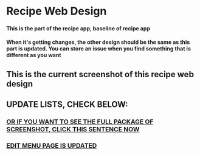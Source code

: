 # Recipe Web Design

#### This is the part of the recipe app, baseline of recipe app
#### When it's getting changes, the other design should be the same as this part is updated. You can store an issue when you find something that is different as you want

## This is the current screenshot of this recipe web design

## UPDATE LISTS, CHECK BELOW:
### [OR IF YOU WANT TO SEE THE FULL PACKAGE OF SCREENSHOT, CLICK THIS SENTENCE NOW](https://imgur.com/gallery/62qRcPz)
### [EDIT MENU PAGE IS UPDATED](https://imgur.com/LzDiP68)
